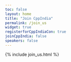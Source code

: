```yaml
---
toc: false
layout: home
title: "Join CppIndia"
permalink: /join_us
widget: true
registerforCppIndiaCon: true
joinCppIndia: false
speakers: false
---
```


{% include join_us.html %}